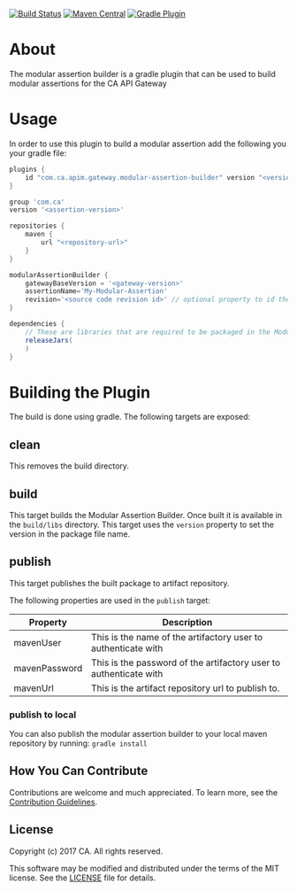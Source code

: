 [![Build Status](https://travis-ci.com/ca-api-gateway/modular-assertion-builder.svg?branch=master)](https://travis-ci.com/ca-api-gateway/modular-assertion-builder)
[![Maven Central](https://img.shields.io/maven-central/v/com.ca.apim.gateway/modular-assertion-builder.svg)](https://search.maven.org/artifact/com.ca.apim.gateway/modular-assertion-builder)
[![Gradle Plugin](https://img.shields.io/maven-metadata/v/https/plugins.gradle.org/m2/com/ca/apim/gateway/modular-assertion-builder/com.ca.apim.gateway.modular-assertion-builder.gradle.plugin/maven-metadata.xml.svg?label=gradle-plugin)](https://plugins.gradle.org/plugin/com.ca.apim.gateway.modular-assertion-builder)

# About
The modular assertion builder is a gradle plugin that can be used to build modular assertions for the CA API Gateway

# Usage
In order to use this plugin to build a modular assertion add the following you your gradle file:

```groovy
plugins {
    id "com.ca.apim.gateway.modular-assertion-builder" version "<version>"
}

group 'com.ca'
version '<assertion-version>'

repositories {
    maven {
        url "<repository-url>"
    }
}

modularAssertionBuilder {
    gatewayBaseVersion = '<gateway-version>'
    assertionName='My-Modular-Assertion'
    revision='<source code revision id>' // optional property to id the source commit, e.g. git commit hash / svn revision number
}

dependencies {
    // These are libraries that are required to be packaged in the Modular Assertion
    releaseJars(
    )
}
```

# Building the Plugin
The build is done using gradle. The following targets are exposed:

## clean
This removes the build directory.

## build
This target builds the Modular Assertion Builder. Once built it is available in the `build/libs` directory. 
This target uses the `version` property to set the version in the package file name.

## publish
This target publishes the built package to artifact repository. 

The following properties are used in the `publish` target:

Property       | Description
-------------- | -----------
mavenUser      | This is the name of the artifactory user to authenticate with
mavenPassword  | This is the password of the artifactory user to authenticate with
mavenUrl       | This is the artifact repository url to publish to.

### publish to local
You can also publish the modular assertion builder to your local maven repository by running:
`gradle install`

## How You Can Contribute
Contributions are welcome and much appreciated. To learn more, see the [Contribution Guidelines][contributing].

## License

Copyright (c) 2017 CA. All rights reserved.

This software may be modified and distributed under the terms
of the MIT license. See the [LICENSE][license-link] file for details.


 [license-link]: /LICENSE
 [contributing]: /CONTRIBUTING.md
